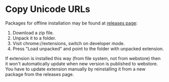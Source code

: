 # Copy Unicode URLs

Packages for offline installation may be found at [releases page](https://github.com/ilyaigpetrov/copy-unicode-urls/releases):

1) Download a zip file.
2) Unpack it to a folder.
3) Visit chrome://extensions, switch on developer mode.
4) Press "Load unpacked" and point to the folder with unpacked extension.

If extension is installed this way (from file system, not from webstore) then it won't automatically update when new version is published to webstore. You have to update extension manually by reinstalling it from a new package from the releases page.
